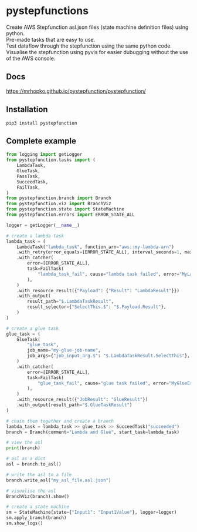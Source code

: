 # pystepfunctions

Create AWS Stepfunction asl.json files (state machine definition files) using python.  
Pre-made tasks that are easy to use.  
Test dataflow through the stepfunction using the same python code.  
Visualise the stepfunction using pyvis for easier dubugging without the use of the AWS console.  

## Docs

https://mrhopko.github.io/pystepfunction/pystepfunction/

## Installation
```
pip3 install pystepfunction
```

## Complete example
```python
from logging import getLogger
from pystepfunction.tasks import (
    LambdaTask,
    GlueTask,
    PassTask,
    SucceedTask,
    FailTask,
)
from pystepfunction.branch import Branch
from pystepfunction.viz import BranchViz
from pystepfunction.state import StateMachine
from pystepfunction.errors import ERROR_STATE_ALL

logger = getLogger(__name__)

# create a lambda task
lambda_task = (
    LambdaTask("lambda_task", function_arn="aws::my-lambda-arn")
    .with_retry(error_equals=[ERROR_STATE_ALL], interval_seconds=1, max_attempts=3)
    .with_catcher(
        error=[ERROR_STATE_ALL],
        task=FailTask(
            "lambda_task_fail", cause="lambda task failed", error="MyLambdaError"
        ),
    )
    .with_resource_result({"Payload": {"Result": "LambdaResult"}})
    .with_output(
        result_path="$.LambdaTaskResult",
        result_selector={"SelectThis.$": "$.Payload.Result"},
    )
)

# create a glue task
glue_task = (
    GlueTask(
        "glue_task",
        job_name="my-glue-job-name",
        job_args={"job_input_arg.$": "$.LambdaTaskResult.SelectThis"},
    )
    .with_catcher(
        error=[ERROR_STATE_ALL],
        task=FailTask(
            "glue_task_fail", cause="glue task failed", error="MyGlueError"
        ),
    )
    .with_resource_result({"JobResult": "GlueResult"})
    .with_output(result_path="$.GlueTaskResult")
)

# chain them together and create a branch
lambda_task = lambda_task >> glue_task >> SucceedTask("succeeded")
branch = Branch(comment="Lambda and Glue", start_task=lambda_task)

# view the asl
print(branch)

# asl as a dict
asl = branch.to_asl()

# write the asl to a file
branch.write_asl("my_asl_file.asl.json")

# visualise the asl
BranchViz(branch).show()

# create a state machine
sm = StateMachine(state={"Input1": "Input1Value"}, logger=logger)
sm.apply_branch(branch)
sm.show_logs()
```
